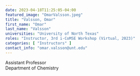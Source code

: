 ```yaml
---
date: 2023-04-18T11:25:05-04:00
featured_image: "OmarValsson.jpeg"
title: "Valsson, Omar"
first_name: "Omar"
last_name: "Valsson"
universities: "University of North Texas"
roles: "Instructor, 3rd i-CoMSE Workshop (Virtual, 2023)"
categories: [ "Instructors" ]
contact_info: "omar.valsson@unt.edu"
---
```


Assistant Professor\
Department of Chemistry
